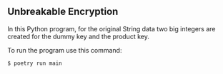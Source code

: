 ## Unbreakable Encryption

In this Python program, for the original String data two big integers are created for the dummy key and the product key.

To run the program use this command:

```shell
$ poetry run main
```
